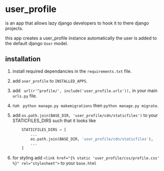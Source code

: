 # user_profile
is an app that allows lazy django developers to hook it to there django projects.

this app creates a user_profile instance automatically the user is added to the default django ```User``` model.

## installation
1. install required dependancies in the ```requirements.txt``` file.

2. add ```user_profile``` to ```INSTALLED_APPS```.

3. add ``` url(r'^profile/', include('user_profile.urls')),``` in your main ```urls.py``` file.

4. run ``` python manage.py makemigrations``` then ```python manage.py migrate```.

5. add ```os.path.join(BASE_DIR, 'user_profile/cdn/staticfiles')``` to your STATICFILES_DIRS such that
   it looks like
   ```python
       STATICFILES_DIRS = [
           ...
           os.path.join(BASE_DIR, 'user_profile/cdn/staticfiles'),
           ...
       ]
   ```

6. for styling add ```<link href="{% static 'user_profile/css/profile.css' %}" rel="stylesheet">``` to your ```base.html```






